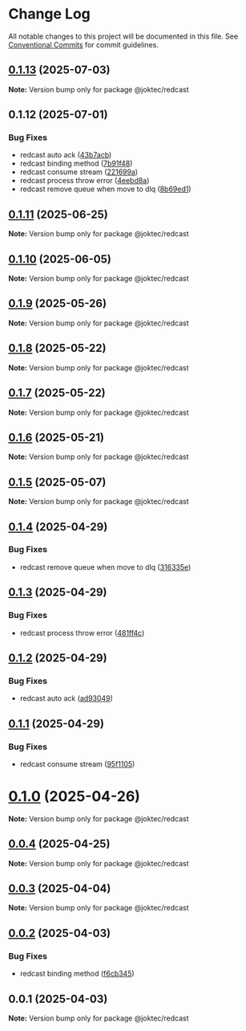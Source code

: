 # Change Log

All notable changes to this project will be documented in this file.
See [Conventional Commits](https://conventionalcommits.org) for commit guidelines.

## [0.1.13](https://joktec.github.com/joktec/joktec-framework/compare/@joktec/redcast@0.1.12...@joktec/redcast@0.1.13) (2025-07-03)

**Note:** Version bump only for package @joktec/redcast





## 0.1.12 (2025-07-01)


### Bug Fixes

* redcast auto ack ([43b7acb](https://joktec.github.com/joktec/joktec-framework/commit/43b7acb874400b677248ac228e74f459f615473a))
* redcast binding method ([7b91f48](https://joktec.github.com/joktec/joktec-framework/commit/7b91f48004b23a519cf176cb2068466cafdd6375))
* redcast consume stream ([221699a](https://joktec.github.com/joktec/joktec-framework/commit/221699a4a62175aab3d4be72d581614eb478468a))
* redcast process throw error ([4eebd8a](https://joktec.github.com/joktec/joktec-framework/commit/4eebd8a914e07ab5a9ac748bac1952ece8876d4a))
* redcast remove queue when move to dlq ([8b69ed1](https://joktec.github.com/joktec/joktec-framework/commit/8b69ed1c078b1e918dee6eb59a5342fdcdba7ea0))





## [0.1.11](https://github.com/joktec/joktec-monorepo/compare/@joktec/redcast@0.1.10...@joktec/redcast@0.1.11) (2025-06-25)

**Note:** Version bump only for package @joktec/redcast





## [0.1.10](https://github.com/joktec/joktec-monorepo/compare/@joktec/redcast@0.1.9...@joktec/redcast@0.1.10) (2025-06-05)

**Note:** Version bump only for package @joktec/redcast





## [0.1.9](https://github.com/joktec/joktec-monorepo/compare/@joktec/redcast@0.1.8...@joktec/redcast@0.1.9) (2025-05-26)

**Note:** Version bump only for package @joktec/redcast





## [0.1.8](https://github.com/joktec/joktec-monorepo/compare/@joktec/redcast@0.1.7...@joktec/redcast@0.1.8) (2025-05-22)

**Note:** Version bump only for package @joktec/redcast





## [0.1.7](https://github.com/joktec/joktec-monorepo/compare/@joktec/redcast@0.1.6...@joktec/redcast@0.1.7) (2025-05-22)

**Note:** Version bump only for package @joktec/redcast





## [0.1.6](https://github.com/joktec/joktec-monorepo/compare/@joktec/redcast@0.1.5...@joktec/redcast@0.1.6) (2025-05-21)

**Note:** Version bump only for package @joktec/redcast





## [0.1.5](https://github.com/joktec/joktec-monorepo/compare/@joktec/redcast@0.1.4...@joktec/redcast@0.1.5) (2025-05-07)

**Note:** Version bump only for package @joktec/redcast





## [0.1.4](https://github.com/joktec/joktec-monorepo/compare/@joktec/redcast@0.1.3...@joktec/redcast@0.1.4) (2025-04-29)


### Bug Fixes

* redcast remove queue when move to dlq ([316335e](https://github.com/joktec/joktec-monorepo/commit/316335e2fb5bcf6315dbe1abe3d6e2ff95f7bc22))





## [0.1.3](https://github.com/joktec/joktec-monorepo/compare/@joktec/redcast@0.1.2...@joktec/redcast@0.1.3) (2025-04-29)


### Bug Fixes

* redcast process throw error ([481ff4c](https://github.com/joktec/joktec-monorepo/commit/481ff4c26c48395922faffb635a7ab0f13b0eb37))





## [0.1.2](https://github.com/joktec/joktec-monorepo/compare/@joktec/redcast@0.1.1...@joktec/redcast@0.1.2) (2025-04-29)


### Bug Fixes

* redcast auto ack ([ad93049](https://github.com/joktec/joktec-monorepo/commit/ad930494f84397b7fad73c6a872c94ab3e491811))





## [0.1.1](https://github.com/joktec/joktec-monorepo/compare/@joktec/redcast@0.1.0...@joktec/redcast@0.1.1) (2025-04-29)


### Bug Fixes

* redcast consume stream ([95f1105](https://github.com/joktec/joktec-monorepo/commit/95f1105542acbf686ed9f3b71cb912f809b37a52))





# [0.1.0](https://github.com/joktec/joktec-monorepo/compare/@joktec/redcast@0.0.4...@joktec/redcast@0.1.0) (2025-04-26)

**Note:** Version bump only for package @joktec/redcast





## [0.0.4](https://github.com/joktec/joktec-monorepo/compare/@joktec/redcast@0.0.3...@joktec/redcast@0.0.4) (2025-04-25)

**Note:** Version bump only for package @joktec/redcast





## [0.0.3](https://github.com/joktec/joktec-monorepo/compare/@joktec/redcast@0.0.2...@joktec/redcast@0.0.3) (2025-04-04)

**Note:** Version bump only for package @joktec/redcast





## [0.0.2](https://github.com/joktec/joktec-monorepo/compare/@joktec/redcast@0.0.1...@joktec/redcast@0.0.2) (2025-04-03)


### Bug Fixes

* redcast binding method ([f6cb345](https://github.com/joktec/joktec-monorepo/commit/f6cb3453b678d4fcaabfb5f059ff6b239380441e))





## 0.0.1 (2025-04-03)

**Note:** Version bump only for package @joktec/redcast
